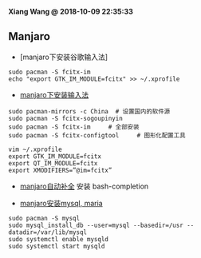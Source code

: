 **Xiang Wang @ 2018-10-09 22:35:33**

## Manjaro
* [manjaro下安装谷歌输入法]
```
sudo pacman -S fcitx-im
echo "export GTK_IM_MODULE=fcitx" >> ~/.xprofile
```
* [manjaro下安装输入法](https://www.jianshu.com/p/d7c8f29be182)  

```
sudo pacman-mirrors -c China  # 设置国内的软件源
sudo pacman -S fcitx-sogoupinyin
sudo pacman -S fcitx-im     # 全部安装
sudo pacman -S fcitx-configtool     # 图形化配置工具

vim ~/.xprofile
export GTK_IM_MODULE=fcitx
export QT_IM_MODULE=fcitx
export XMODIFIERS=”@im=fcitx”
```


* [manjaro自动补全](https://forum.manjaro.org/t/git-missing-bash-completion/5939)
安装 bash-completion

* [manjaro安装mysql, maria](https://forum.manjaro.org/t/install-apache-mariadb-php-lamp-2016/1243)
```
sudo pacman -S mysql
sudo mysql_install_db --user=mysql --basedir=/usr --datadir=/var/lib/mysql
sudo systemctl enable mysqld
sudo systemctl start mysqld
```
